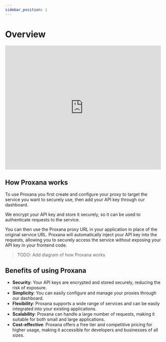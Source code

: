 ```yaml
---
sidebar_position: 1
---
```


# Overview

<iframe width="100%" height="400" src="https://www.youtube.com/embed/e004VqA-6G8?si=nxSDsz_q3WpvHPqN" title="YouTube video player" frameborder="0" allow="accelerometer; autoplay; clipboard-write; encrypted-media; gyroscope; picture-in-picture; web-share" referrerpolicy="strict-origin-when-cross-origin" allowfullscreen="true"></iframe>

## How Proxana works

To use Proxana you first create and configure your proxy to target the service you want to securely use, then add your API key through our dashboard.

We encrypt your API key and store it securely, so it can be used to authenticate requests to the service.

You can then use the Proxana proxy URL in your application in place of the original service URL. Proxana will automatically inject your API key into the requests, allowing you to securely access the service without exposing your API key in your frontend code.

> TODO: Add diagram of how Proxana works

## Benefits of using Proxana

- **Security**: Your API keys are encrypted and stored securely, reducing the risk of exposure.
- **Simplicity**: You can easily configure and manage your proxies through our dashboard.
- **Flexibility**: Proxana supports a wide range of services and can be easily integrated into your existing applications.
- **Scalability**: Proxana can handle a large number of requests, making it suitable for both small and large applications.
- **Cost-effective**: Proxana offers a free tier and competitive pricing for higher usage, making it accessible for developers and businesses of all sizes.

